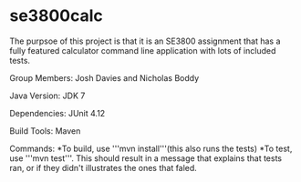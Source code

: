 # se3800calc
The purpsoe of this project is that it is an SE3800 assignment that has a fully 
featured calculator command line application with lots of included tests.

Group Members: Josh Davies and Nicholas Boddy

Java Version: JDK 7

Dependencies: JUnit 4.12

Build Tools: Maven

Commands: 
*To build, use '''mvn install'''(this also runs the tests)
*To test, use '''mvn test'''. This should result in a message that explains that tests ran, or if they didn't illustrates the ones that faled.

